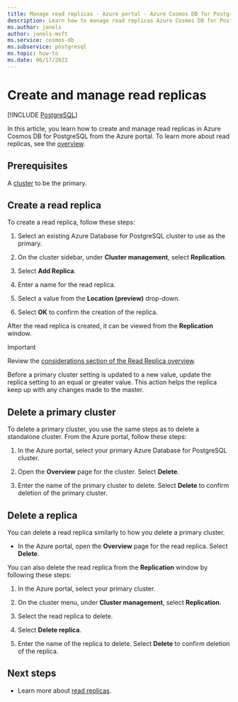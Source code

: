 ```yaml
---
title: Manage read replicas - Azure portal - Azure Cosmos DB for PostgreSQL
description: Learn how to manage read replicas Azure Cosmos DB for PostgreSQL from the Azure portal.
ms.author: jonels
author: jonels-msft
ms.service: cosmos-db
ms.subservice: postgresql
ms.topic: how-to
ms.date: 06/17/2022
---
```


# Create and manage read replicas

[!INCLUDE [PostgreSQL](../includes/appliesto-postgresql.md)]

In this article, you learn how to create and manage read replicas in Azure
Cosmos DB for PostgreSQL from the Azure portal. To learn more about read
replicas, see the [overview](concepts-read-replicas.md).

## Prerequisites

A [cluster](quickstart-create-portal.md) to
be the primary.

## Create a read replica

To create a read replica, follow these steps:

1. Select an existing Azure Database for PostgreSQL cluster to use as the
   primary. 

2. On the cluster sidebar, under **Cluster management**, select
   **Replication**.

3. Select **Add Replica**.

4. Enter a name for the read replica. 

5. Select a value from the **Location (preview)** drop-down.

6. Select **OK** to confirm the creation of the replica.

After the read replica is created, it can be viewed from the **Replication** window.

> [!IMPORTANT]
>
> Review the [considerations section of the Read Replica
> overview](concepts-read-replicas.md#considerations).
>
> Before a primary cluster setting is updated to a new value, update the
> replica setting to an equal or greater value. This action helps the replica
> keep up with any changes made to the master.

## Delete a primary cluster

To delete a primary cluster, you use the same steps as to delete a
standalone cluster. From the Azure portal, follow these
steps:

1. In the Azure portal, select your primary Azure Database for PostgreSQL
   cluster.

2. Open the **Overview** page for the cluster. Select **Delete**.
 
3. Enter the name of the primary cluster to delete. Select **Delete** to
   confirm deletion of the primary cluster.
 

## Delete a replica

You can delete a read replica similarly to how you delete a primary cluster.

- In the Azure portal, open the **Overview** page for the read replica. Select
  **Delete**.
 
You can also delete the read replica from the **Replication** window by
following these steps:

1. In the Azure portal, select your primary cluster.

2. On the cluster menu, under **Cluster management**, select
   **Replication**.

3. Select the read replica to delete.
 
4. Select **Delete replica**.
 
5. Enter the name of the replica to delete. Select **Delete** to confirm
   deletion of the replica.

## Next steps

* Learn more about [read replicas](concepts-read-replicas.md).
